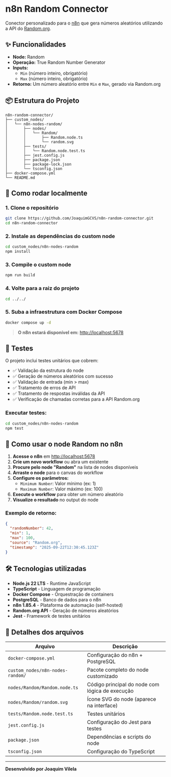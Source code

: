 # n8n Random Connector

Conector personalizado para o <a href="https://n8n.io/" target="_blank">n8n</a> que gera números aleatórios utilizando a API do <a href="https://www.random.org/" target="_blank">Random.org</a>.

## ✨ Funcionalidades

- **Node:** Random
- **Operação:** True Random Number Generator
- **Inputs:**  
  - `Min` (número inteiro, obrigatório)
  - `Max` (número inteiro, obrigatório)
- **Retorno:** Um número aleatório entre `Min` e `Max`, gerado via Random.org

## 📦 Estrutura do Projeto

```
n8n-random-connector/
├── custom_nodes/
│   └── n8n-nodes-random/
│       ├── nodes/
│       │   └── Random/
│       │       ├── Random.node.ts
│       │       └── random.svg
│       ├── tests/
│       │   └── Random.node.test.ts
│       ├── jest.config.js
│       ├── package.json
│       ├── package-lock.json
│       └── tsconfig.json
├── docker-compose.yml
└── README.md
```

## 🚀 Como rodar localmente

### 1. Clone o repositório

```sh
git clone https://github.com/JoaquimGCVS/n8n-random-connector.git
cd n8n-random-connector
```

### 2. Instale as dependências do custom node

```sh
cd custom_nodes/n8n-nodes-random
npm install
```

### 3. Compile o custom node

```sh
npm run build
```

### 4. Volte para a raiz do projeto

```sh
cd ../../
```

### 5. Suba a infraestrutura com Docker Compose

```sh
docker compose up -d
```

> **O n8n estará disponível em:** <a href="http://localhost:5678" target="_blank">http://localhost:5678</a>

## 🧪 Testes

O projeto inclui testes unitários que cobrem:

- ✅ Validação da estrutura do node
- ✅ Geração de números aleatórios com sucesso  
- ✅ Validação de entrada (min > max)
- ✅ Tratamento de erros de API
- ✅ Tratamento de respostas inválidas da API
- ✅ Verificação de chamadas corretas para a API Random.org

### Executar testes:

```sh
cd custom_nodes/n8n-nodes-random
npm test
```

## 🧩 Como usar o node Random no n8n

1. **Acesse o n8n** em <a href="http://localhost:5678" target="_blank">http://localhost:5678</a>
2. **Crie um novo workflow** ou abra um existente
3. **Procure pelo node "Random"** na lista de nodes disponíveis
4. **Arraste o node** para o canvas do workflow
5. **Configure os parâmetros:**
   - `Minimum Number`: Valor mínimo (ex: 1)
   - `Maximum Number`: Valor máximo (ex: 100)
6. **Execute o workflow** para obter um número aleatório
7. **Visualize o resultado** no output do node

### Exemplo de retorno:

```json
{
  "randomNumber": 42,
  "min": 1,
  "max": 100,
  "source": "Random.org",
  "timestamp": "2025-09-22T12:30:45.123Z"
}
```

## 🛠️ Tecnologias utilizadas

- **Node.js 22 LTS** - Runtime JavaScript
- **TypeScript** - Linguagem de programação
- **Docker Compose** - Orquestração de containers
- **PostgreSQL** - Banco de dados para o n8n
- **n8n 1.85.4** - Plataforma de automação (self-hosted)
- **Random.org API** - Geração de números aleatórios
- **Jest** - Framework de testes unitários

## 📁 Detalhes dos arquivos

| Arquivo | Descrição |
|---------|-----------|
| `docker-compose.yml` | Configuração do n8n + PostgreSQL |
| `custom_nodes/n8n-nodes-random/` | Pacote completo do node customizado |
| `nodes/Random/Random.node.ts` | Código principal do node com lógica de execução |
| `nodes/Random/random.svg` | Ícone SVG do node (aparece na interface) |
| `tests/Random.node.test.ts` | Testes unitários |
| `jest.config.js` | Configuração do Jest para testes |
| `package.json` | Dependências e scripts do node |
| `tsconfig.json` | Configuração do TypeScript |

---

**Desenvolvido por Joaquim Vilela**